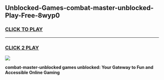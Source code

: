 
## Unblocked-Games-combat-master-unblocked-Play-Free-8wyp0
<h3>
<a href="https://premium76.site?title=combat-master-unblocked&ref=21A">CLICK TO PLAY</a></h3>
<hr>

<h3>
<a href="https://premium76.site?title=combat-master-unblocked&ref=21A">CLICK 2 PLAY</a>
  
</h3>

<a href="https://premium76.site?title=combat-master-unblocked&ref=21A"><img src="https://clearcache.store/games.png"></a>


**combat-master-unblocked games unblocked: Your Gateway to Fun and Accessible Online Gaming**
